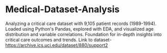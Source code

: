 # Medical-Dataset-Analysis
Analyzing a critical care dataset with 9,105 patient records (1989-1994). Loaded using Python's Pandas, explored with EDA, and visualized age distribution and variable correlations. Foundation for in-depth insights into critical care outcomes and trends.
Link to dataset-https://archive.ics.uci.edu/dataset/880/support2
